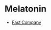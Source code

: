 # Melatonin

- [Fast Company](https://www.fastcompany.com/90573998/a-simple-over-the-counter-sleep-aid-might-help-prevent-and-treat-covid-19?partner=rss&utm_source=twitter.com&utm_medium=social&utm_campaign=rss+fastcompany&utm_content=rss)
